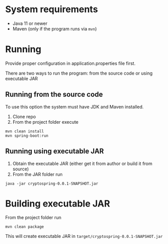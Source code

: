 # System requirements

- Java 11 or newer
- Maven (only if the program runs via `mvn`)

# Running
Provide proper configuration in application.properties file first.

There are two ways to run the program: from the source code or using executable JAR

## Running from the source code

To use this option the system must have JDK and Maven installed.

1. Clone repo
2. From the project folder execute
```shell
mvn clean install
mvn spring-boot:run
```

## Running using executable JAR

1. Obtain the executable JAR (either get it from author or build it from source)
2. From the JAR folder run
```shell
java -jar cryptospring-0.0.1-SNAPSHOT.jar
```

# Building executable JAR

From the project folder run
```shell
mvn clean package
```
This will create executable JAR in `target/cryptospring-0.0.1-SNAPSHOT.jar`
